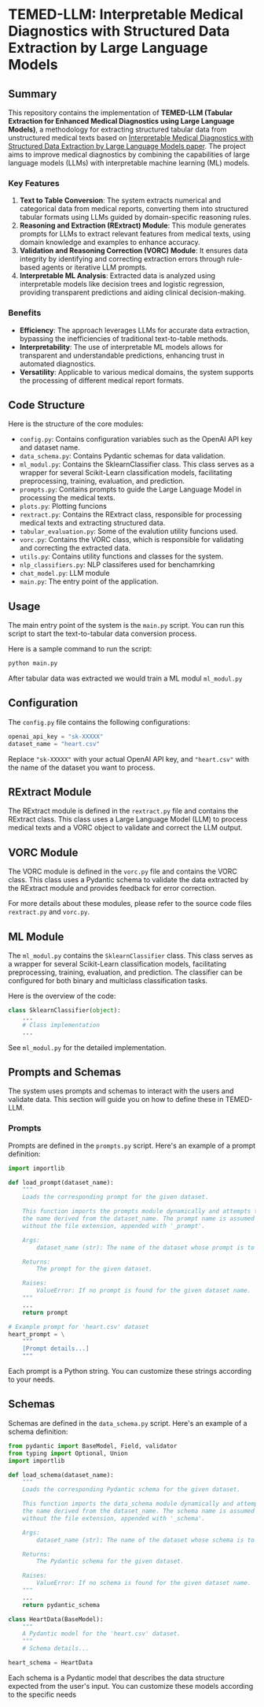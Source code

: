 # TEMED-LLM: Interpretable Medical Diagnostics with Structured Data Extraction by Large Language Models

## Summary
This repository contains the implementation of **TEMED-LLM (Tabular Extraction for Enhanced Medical Diagnostics using Large Language Models)**, a methodology for extracting structured tabular data from unstructured medical texts based on [Interpretable Medical Diagnostics with Structured Data Extraction by Large Language Models paper](https://arxiv.org/pdf/2306.05052). The project aims to improve medical diagnostics by combining the capabilities of large language models (LLMs) with interpretable machine learning (ML) models. 

### Key Features
1. **Text to Table Conversion**: The system extracts numerical and categorical data from medical reports, converting them into structured tabular formats using LLMs guided by domain-specific reasoning rules.
2. **Reasoning and Extraction (RExtract) Module**: This module generates prompts for LLMs to extract relevant features from medical texts, using domain knowledge and examples to enhance accuracy.
3. **Validation and Reasoning Correction (VORC) Module**: It ensures data integrity by identifying and correcting extraction errors through rule-based agents or iterative LLM prompts.
4. **Interpretable ML Analysis**: Extracted data is analyzed using interpretable models like decision trees and logistic regression, providing transparent predictions and aiding clinical decision-making.

### Benefits
- **Efficiency**: The approach leverages LLMs for accurate data extraction, bypassing the inefficiencies of traditional text-to-table methods.
- **Interpretability**: The use of interpretable ML models allows for transparent and understandable predictions, enhancing trust in automated diagnostics.
- **Versatility**: Applicable to various medical domains, the system supports the processing of different medical report formats.

## Code Structure

Here is the structure of the core modules:

- `config.py`: Contains configuration variables such as the OpenAI API key and dataset name.
- `data_schema.py`: Contains Pydantic schemas for data validation.
- `ml_modul.py`: Contains the SklearnClassifier class. This class serves as a wrapper for several Scikit-Learn classification models, facilitating preprocessing, training, evaluation, and prediction.
- `prompts.py`: Contains prompts to guide the Large Language Model in processing the medical texts.
- `plots.py`: Plotting funcions
- `rextract.py`: Contains the RExtract class, responsible for processing medical texts and extracting structured data.
- `tabular_evaluation.py`: Some of the evalution utility funcions used.
- `vorc.py`: Contains the VORC class, which is responsible for validating and correcting the extracted data.
- `utils.py`: Contains utility functions and classes for the system.
- `nlp_classifiers.py`: NLP classiferes used for benchamrking
- `chat_model.py`: LLM module
- `main.py`: The entry point of the application.

## Usage

The main entry point of the system is the `main.py` script. You can run this script to start the text-to-tabular data conversion process.

Here is a sample command to run the script:

```bash
python main.py
```

After tabular data was extracted we would train a ML modul `ml_modul.py`

## Configuration

The `config.py` file contains the following configurations:

```python
openai_api_key = "sk-XXXXX"
dataset_name = "heart.csv"
```

Replace `"sk-XXXXX"` with your actual OpenAI API key, and `"heart.csv"` with the name of the dataset you want to process.

## RExtract Module
The RExtract module is defined in the `rextract.py` file and contains the RExtract class. This class uses a Large Language Model (LLM) to process medical texts and a VORC object to validate and correct the LLM output.

## VORC Module
The VORC module is defined in the `vorc.py` file and contains the VORC class. This class uses a Pydantic schema to validate the data extracted by the RExtract module and provides feedback for error correction.

For more details about these modules, please refer to the source code files `rextract.py` and `vorc.py`.

## ML Module
The `ml_modul.py` contains the `SklearnClassifier` class. This class serves as a wrapper for several Scikit-Learn classification models, facilitating preprocessing, training, evaluation, and prediction. The classifier can be configured for both binary and multiclass classification tasks.

Here is the overview of the code:
```python
class SklearnClassifier(object):
    ...
    # Class implementation
    ...
```
See `ml_modul.py` for the detailed implementation.


## Prompts and Schemas

The system uses prompts and schemas to interact with the users and validate data. This section will guide you on how to define these in TEMED-LLM.

### Prompts

Prompts are defined in the `prompts.py` script. Here's an example of a prompt definition:

```python
import importlib

def load_prompt(dataset_name):
    """
    Loads the corresponding prompt for the given dataset.

    This function imports the prompts module dynamically and attempts to load the prompt with
    the name derived from the dataset_name. The prompt name is assumed to be the dataset name
    without the file extension, appended with '_prompt'. 

    Args:
        dataset_name (str): The name of the dataset whose prompt is to be loaded.

    Returns:
        The prompt for the given dataset.

    Raises:
        ValueError: If no prompt is found for the given dataset name.
    """
    ...
    return prompt

# Example prompt for 'heart.csv' dataset
heart_prompt = \
    """
    [Prompt details...]
    """
```

Each prompt is a Python string. You can customize these strings according to your needs.

## Schemas
Schemas are defined in the `data_schema.py` script. Here's an example of a schema definition:

```python
from pydantic import BaseModel, Field, validator
from typing import Optional, Union
import importlib

def load_schema(dataset_name):    
    """
    Loads the corresponding Pydantic schema for the given dataset.

    This function imports the data_schema module dynamically and attempts to load the schema with
    the name derived from the dataset_name. The schema name is assumed to be the dataset name
    without the file extension, appended with '_schema'. 

    Args:
        dataset_name (str): The name of the dataset whose schema is to be loaded.

    Returns:
        The Pydantic schema for the given dataset.

    Raises:
        ValueError: If no schema is found for the given dataset name.
    """
    ...
    return pydantic_schema

class HeartData(BaseModel):
    """
    A Pydantic model for the 'heart.csv' dataset.
    """
    # Schema details...

heart_schema = HeartData
```

Each schema is a Pydantic model that describes the data structure expected from the user's input. You can customize these models according to the specific needs
